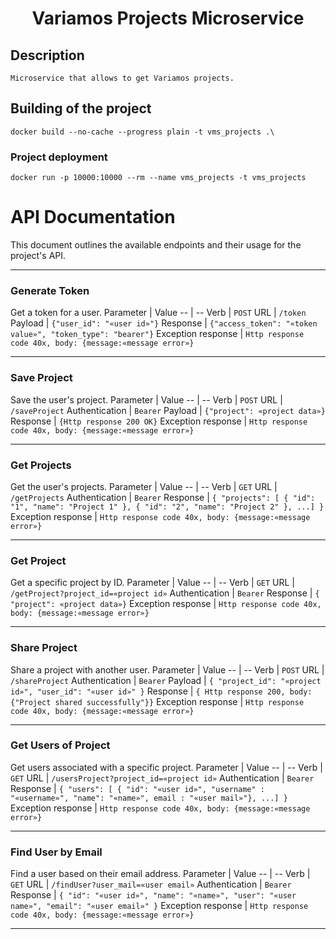 <h1 align="center">
  Variamos Projects Microservice
</h1>

## Description
```
Microservice that allows to get Variamos projects.
```

## Building of the project
```
docker build --no-cache --progress plain -t vms_projects .\ 
```

### Project deployment
```
docker run -p 10000:10000 --rm --name vms_projects -t vms_projects
```
# API Documentation

This document outlines the available endpoints and their usage for the project's API.

---

### Generate Token
Get a token for a user.
Parameter | Value
-- | --
Verb | `POST`
URL | `/token`
Payload | ```{"user_id": "«user id»"}```
Response | ```{"access_token": "«token value»", "token_type": "bearer"}```
Exception response | `Http response code 40x, body: {message:«message error»}`

---

### Save Project
Save the user's project.
Parameter | Value
-- | --
Verb | `POST`
URL | `/saveProject`
Authentication | `Bearer`
Payload | ```{"project": «project data»}```
Response | ```{Http response 200 OK}```
Exception response | `Http response code 40x, body: {message:«message error»}`

---

### Get Projects
Get the user's projects.
Parameter | Value
-- | --
Verb | `GET`
URL | `/getProjects`
Authentication | `Bearer`
Response | ```{ "projects": [ { "id": "1", "name": "Project 1" }, { "id": "2", "name": "Project 2" }, ...] }```
Exception response | `Http response code 40x, body: {message:«message error»}`

---

### Get Project
Get a specific project by ID.
Parameter | Value
-- | --
Verb | `GET`
URL | `/getProject?project_id=«project id»`
Authentication | `Bearer`
Response | ```{ "project": «project data»}```
Exception response | `Http response code 40x, body: {message:«message error»}`

---

### Share Project
Share a project with another user.
Parameter | Value
-- | --
Verb | `POST`
URL | `/shareProject`
Authentication | `Bearer`
Payload | ```{ "project_id": "«project id»", "user_id": "«user id»" }```
Response | ```{ Http response 200, body: {"Project shared successfully"}}```
Exception response | `Http response code 40x, body: {message:«message error»}`

---

### Get Users of Project
Get users associated with a specific project.
Parameter | Value
-- | --
Verb | `GET`
URL | `/usersProject?project_id=«project id»`
Authentication | `Bearer`
Response | ```{ "users": [ { "id": "«user id»", "username" : "«username»", "name": "«name»", email : "«user mail»"}, ...] }```
Exception response | `Http response code 40x, body: {message:«message error»}`

---

### Find User by Email
Find a user based on their email address.
Parameter | Value
-- | --
Verb | `GET`
URL | `/findUser?user_mail=«user email»`
Authentication | `Bearer`
Response | ```{ "id": "«user id»", "name": "«name»", "user": "«user name»", "email": "«user email»" }```
Exception response | `Http response code 40x, body: {message:«message error»}`

---

